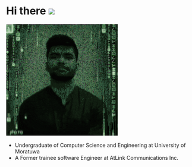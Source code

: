 # Hi there <img src="https://github.com/TheDudeThatCode/TheDudeThatCode/blob/master/Assets/Hi.gif" width="29px">


![](Glitch.gif)

- Undergraduate of Computer Science and Engineering at University of Moratuwa 
- A Former trainee software Engineer at AtLink Communications Inc.


